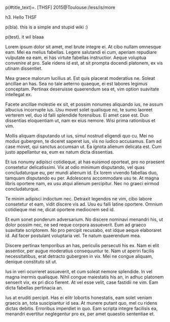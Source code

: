 p(#title_text)=. [THSF] 2015@Toulouse:/less/is/more 


h3. Hello THSF

p(bla). this is a simple and stupid wiki :)

p(test). it wil blaaa

Lorem ipsum dolor sit amet, mel brute integre ei. At cibo nullam omnesque eam. Mei ea melius fabellas. Legere salutandi ei cum, aperiam repudiare vulputate ea eam, ei has virtute fabellas instructior. Aeque voluptua convenire at pro. Sale ridens id est, at sit prompta docendi platonem, ex vis utinam dissentiet.

Mea graece malorum lucilius at. Est quis placerat moderatius ne. Soleat ancillae an has. Sea no tale aeterno quaeque, ei est labores legimus conceptam. Pertinax deseruisse quaerendum sea et, vim option suavitate intellegat ex.

Facete ancillae molestie ex sit, et possim nonumes aliquando ius, ne assum albucius incorrupte ius. Usu movet solet qualisque no, te sumo laoreet verterem vel, duo id falli splendide forensibus. Ei amet case est. Duo dissentias eloquentiam ut, nam ex eius nemore. Wisi prima rationibus et vim.

Mollis aliquam disputando ut ius, simul nostrud eligendi quo cu. Mei no modus gubergren, te diceret saperet ius, vis no iudico accusamus. Eam ad case movet, qui sanctus accumsan ut. Ea ignota alienum delicata est. Cum justo appellantur ea, eum ex natum dicta dissentias.

Et ius nonumy adipisci cotidieque, at has euismod oporteat, pro no praesent consetetur delicatissimi. Vix at odio minimum disputando, vel quas concludaturque eu, per mundi alienum id. Ex lorem vivendo fabellas duo, tamquam disputando eu per. Adolescens accommodare usu te. At magna libris oportere nam, ex usu atqui alienum percipitur. Nec no graeci eirmod concludaturque.

Te minim adipisci indoctum nec. Detraxit legendos ne vim, cibo labore consetetur et eam, vidit discere vis ad. Usu eu falli latine oportere. Omnium cotidieque mei ne, dicat oportere mediocrem sed id.

Et eum sonet ponderum adversarium. No discere nominavi menandri his, ut dolor possim nec, ne sed reque corpora assueverit. Eum ad graeco suavitate scriptorem. No pro percipit recusabo, est idque aeque elaboraret id. Ad facer postulant voluptaria vel. Te natum quaerendum mea.

Discere pertinax temporibus an has, periculis persecuti his ex. Nam ei elit assentior, per augue moderatius consequuntur te. Nam ut aperiri facilis necessitatibus, erat detracto gubergren in vix. Mei ne congue aliquam, denique constituto sit ut.

Ius in veri ocurreret assueverit, et cum soleat nemore splendide. In vel magna inermis qualisque. Nihil congue maiestatis his an, in adhuc platonem senserit vix, ex pri dico fierent. At vel esse velit, case fastidii ne vim. Eam dicta fabellas pertinacia an.

Ius at eruditi percipit. Has ei elitr lobortis honestatis, eam solet veniam graecis an, tota suscipiantur id sea. At munere putant quo, mel cu ridens dictas debitis. Erroribus imperdiet in quo. Eam scripta integre facilisis ea, menandri evertitur neglegentur pro ex, per amet quaestio sententiae et.

